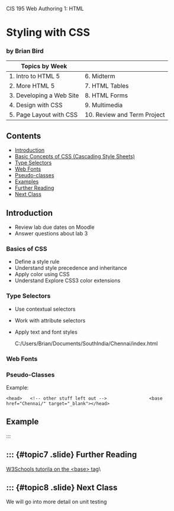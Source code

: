 CIS 195 Web Authoring 1: HTML 

# Styling with CSS

### by Brian Bird



| Topics by Week           |                             |
| ------------------------ | --------------------------- |
| 1. Intro to HTML 5       | 6. Midterm                  |
| 2. More HTML 5           | 7. HTML Tables              |
| 3. Developing a Web Site | 8. HTML Forms               |
| 4. Design with CSS       | 9. Multimedia               |
| 5. Page Layout with CSS  | 10. Review and Term Project |

Contents
--------

-   [Introduction](#topic1)
-   [Basic Concepts of CSS (Cascading Style Sheets)](#topic2)
-   [Type Selectors](#topic3)
-   [Web Fonts](#topic4)
-   [Pseudo-classes](#topic5)
-   [Examples](#topic6)
-   [Further Reading](#topic7)
-   [Next Class](#topic8)


Introduction
------------

-   Review lab due dates on Moodle
-   Answer questions about lab 3

### Basics of CSS

- Define a style rule
- Understand style precedence and inheritance
- Apply color using CSS
- Understand Explore CSS3 color extensions


### Type Selectors

- Use contextual selectors
- Work with attribute selectors
- Apply text and font styles

    C:/Users/Brian/Documents/SouthIndia/Chennai/index.html

### Web Fonts



### Pseudo-Classes



Example:

`<head>   <!-- other stuff left out -->                <base href="Chennai/" target="_blank"></head>`

Example
-------
:::

::: {#topic7 .slide}
Further Reading
---------------

[W3Schools tutorila on the \<base\>
tag](https://www.w3schools.com/tags/tag_base.asp)\

::: {#topic8 .slide}
Next Class
----------

We will go into more detail on unit testing

